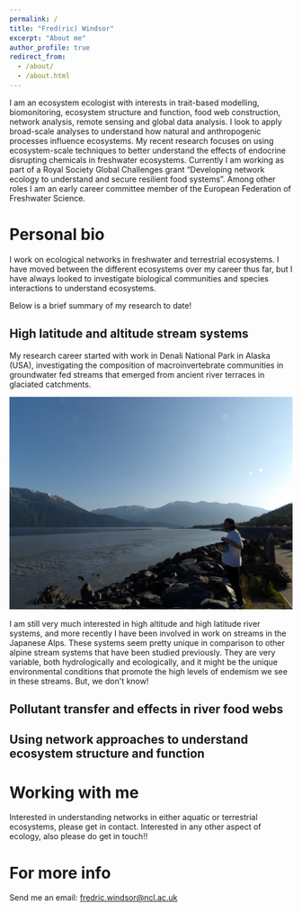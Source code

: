```yaml
---
permalink: /
title: "Fred(ric) Windsor"
excerpt: "About me"
author_profile: true
redirect_from: 
  - /about/
  - /about.html
---
```


I am an ecosystem ecologist with interests in trait-based modelling, biomonitoring, ecosystem structure and function, food web construction, network analysis, remote sensing and global data analysis. I look to apply broad-scale analyses to understand how natural and anthropogenic processes influence ecosystems. My recent research focuses on using ecosystem-scale techniques to better understand the effects of endocrine disrupting chemicals in freshwater ecosystems. Currently I am working as part of a Royal Society Global Challenges grant “Developing network ecology to understand and secure resilient food systems”. Among other roles I am an early career committee member of the European Federation of Freshwater Science.


Personal bio
======

I work on ecological networks in freshwater and terrestrial ecosystems. I have moved between the different ecosystems over my career thus far, but I have always looked to investigate biological communities and species interactions to understand ecosystems.

Below is a brief summary of my research to date!

High latitude and altitude stream systems
-----

My research career started with work in Denali National Park in Alaska (USA), investigating the composition of macroinvertebrate communities in groundwater fed streams that emerged from ancient river terraces in glaciated catchments.

!["An Alaskan estuary"](images/Alaska_FMW.JPG)

I am still very much interested in high altitude and high latitude river systems, and more recently I have been involved in work on streams in the Japanese Alps. These systems seem pretty unique in comparison to other alpine stream systems that have been studied previously. They are very variable, both hydrologically and ecologically, and it might be the unique environmental conditions that promote the high levels of endemism we see in these streams. But, we don't know! 

Pollutant transfer and effects in river food webs
-----


Using network approaches to understand ecosystem structure and function
-----



Working with me
======
Interested in understanding networks in either aquatic or terrestrial ecosystems, please get in contact. Interested in any other aspect of ecology, also please do get in touch!! 

For more info
======
Send me an email: fredric.windsor@ncl.ac.uk
